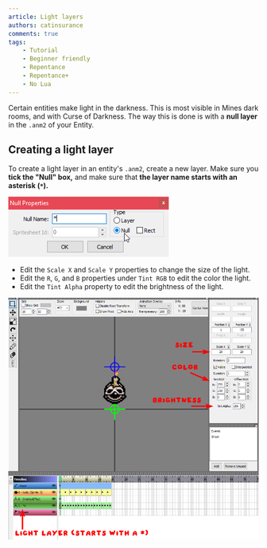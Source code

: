 ```yaml
---
article: Light layers
authors: catinsurance
comments: true
tags:
    - Tutorial
    - Beginner friendly
    - Repentance
    - Repentance+
    - No Lua
---
```


Certain entities make light in the darkness. This is most visible in Mines dark rooms, and with Curse of Darkness. The way this is done is with a **null layer** in the `.anm2` of your Entity.

## Creating a light layer
To create a light layer in an entity's `.anm2`, create a new layer. Make sure you **tick the "Null" box,** and make sure that **the layer name starts with an asterisk (`*`).**

![Creating a null layer](../assets/light_layer/properties.png)

- Edit the `Scale X` and `Scale Y` properties to change the size of the light.
- Edit the `R`, `G`, and `B` properties under `Tint RGB` to edit the color the light.
- Edit the `Tint Alpha` property to edit the brightness of the light.

![A diagram showing the different properties of the light in the anm2 editor](../assets/light_layer/light_layer.png)